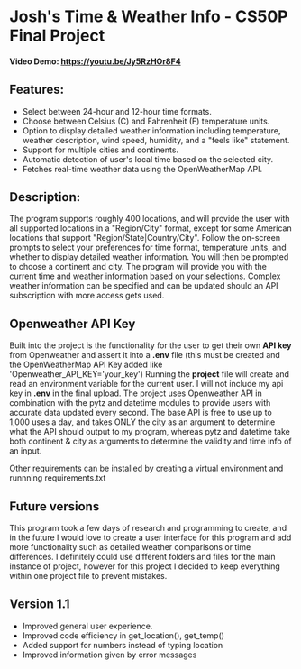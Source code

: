 # Josh's Time & Weather Info - CS50P Final Project


#### Video Demo: <https://youtu.be/Jy5RzHOr8F4>

## Features:
- Select between 24-hour and 12-hour time formats.
- Choose between Celsius (C) and Fahrenheit (F) temperature units.
- Option to display detailed weather information including temperature, weather description, wind speed, humidity, and a "feels like" statement.
- Support for multiple cities and continents.
- Automatic detection of user's local time based on the selected city.
- Fetches real-time weather data using the OpenWeatherMap API.

## Description: 
The program supports roughly 400 locations, and will provide the user with all supported locations in a "Region/City" format, except for some American locations that support "Region/State|Country/City". Follow the on-screen prompts to select your preferences for time format, temperature units, and whether to display detailed weather information. You will then be prompted to choose a continent and city. The program will provide you with the current time and weather information based on your selections.
Complex weather information can be specified and can be updated should an API subscription with more access gets used.


## Openweather API Key
Built into the project is the functionality for the user to get their own **API key** from Openweather and assert it into a **.env** file (this must be created and the OpenWeatherMap API Key added like 'Openweather_API_KEY='your_key') Running the **project** file will create and read an environment variable for the current user. I will not include my api key in **.env** in the final upload.
The project uses Openweather API in combination with the pytz and datetime modules to provide users with accurate data updated every second. The base API is free to use up to 1,000 uses a day, and takes ONLY the city as an argument to determine what the API should output to my program, whereas pytz and datetime take both continent & city as arguments to determine the validity and time info of an input.

Other requirements can be installed by creating a virtual environment and runnning requirements.txt

## Future versions
This program took a few days of research and programming to create, and in the future I would love to create a user interface for this program and add more functionality such as detailed weather comparisons or time differences. I definitely could use different folders and files for the main instance of project, however for this project I decided to keep everything within one project file to prevent mistakes.

## Version 1.1
- Improved general user experience.
- Improved code efficiency in get_location(), get_temp()
- Added support for numbers instead of typing location
- Improved information given by error messages
